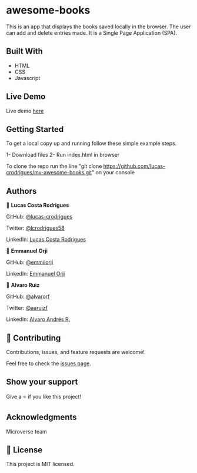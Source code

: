 # awesome-books
This is an app that displays the books saved locally in the browser. The user can add and delete entries made. It is a Single Page Application (SPA).

## Built With

- HTML
- CSS 
- Javascript

## Live Demo

Live demo [here](https://emmiiorji.github.io/awesome-books/)

## Getting Started

To get a local copy up and running follow these simple example steps.

  1- Download files
  2- Run index.html in browser

To clone the repo run the line "git clone https://github.com/lucas-crodrigues/mv-awesome-books.git" on your console

## Authors

👤 **Lucas Costa Rodrigues**

GitHub: [@lucas-crodrigues](https://github.com/lucas-crodrigues)

Twitter: [@lcrodrigues58](https://twitter.com/lcrodrigues58)

LinkedIn: [Lucas Costa Rodrigues](https://www.linkedin.com/in/lucascostarodrigues/)

👤 **Emmanuel Orji**

GitHub: [@emmiiorji](https://github.com/emmiiorji)

LinkedIn: [Emmanuel Orji](https://www.linkedin.com/in/emmanuel-orji-2a8317121/)

👤 **Alvaro Ruiz**

GitHub: [@alvarorf](https://github.com/alvarorf)

Twitter: [@aaruizf](https://twitter.com/aaruizf)

LinkedIn: [Alvaro Andrés R.](https://www.linkedin.com/in/alvaro-andr%C3%A9s-ruiz-florez/)

## 🤝 Contributing

Contributions, issues, and feature requests are welcome!

Feel free to check the [issues page](https://github.com/lucas-crodrigues/mv-awesome-books/issues).

## Show your support
Give a ⭐️ if you like this project!

## Acknowledgments

Microverse team

## 📝 License

This project is MIT licensed.
